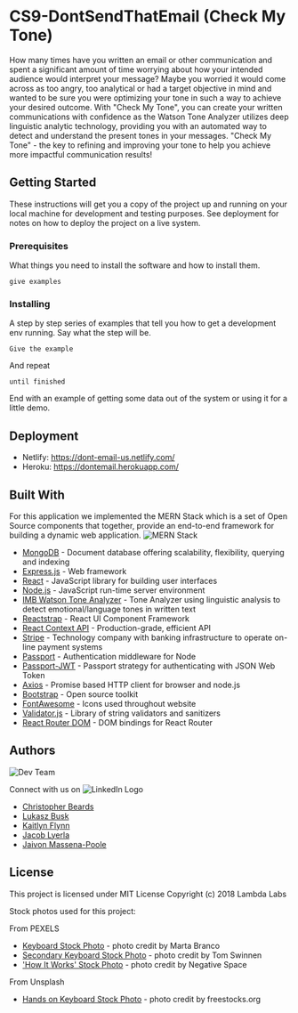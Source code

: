 # CS9-DontSendThatEmail (Check My Tone)
How many times have you written an email or other communication and spent a significant amount of time worrying about how your intended audience would interpret your message? Maybe you worried it would come across as too angry, too analytical or had a target objective in mind and wanted to be sure you were optimizing your tone in such a way to achieve your desired outcome. With "Check My Tone", you can create your written communications with confidence as the Watson Tone Analyzer utilizes deep linguistic analytic technology, providing you with an automated way to detect and understand the present tones in your messages. "Check My Tone" - the key to refining and improving your tone to help you achieve more impactful communication results!   

## Getting Started
These instructions will get you a copy of the project up and running on your local machine for development and testing purposes. See deployment for notes on how to deploy the project on a live system.

### Prerequisites
<!-- Will we need this being we are deploying? -->
What things you need to install the software and how to install them.
```
give examples
```

### Installing
A step by step series of examples that tell you how to get a development env running. Say what the step will be.
```
Give the example
```

And repeat
```
until finished
```

End with an example of getting some data out of the system or using it for a little demo.

<!-- ## Running the tests
Explain how to run the automated tests for this system.

### Break down into end to end tests
Explain what these tests test and why.
```
Give an example
``` -->

<!-- ### And coding style tests
Explain what these tests test and why.
```
Give an example
``` -->

## Deployment
<!-- Add additional notes about how to deploy this on a live system. -->
* Netlify: https://dont-email-us.netlify.com/
* Heroku: https://dontemail.herokuapp.com/


## Built With
For this application we implemented the MERN Stack which is a set of Open Source components that together, provide an end-to-end framework for building a dynamic web application. 
![MERN Stack](2018-08-29-13-10-36.png)
* [MongoDB](https://www.mongodb.com/what-is-mongodb) - Document database offering scalability, flexibility, querying and indexing
* [Express.js](https://expressjs.com/) - Web framework
* [React](https://reactjs.org/) - JavaScript library for building user interfaces
* [Node.js](https://nodejs.org/en/about/) - JavaScript run-time server environment
* [IMB Watson Tone Analyzer](https://console.bluemix.net/docs/services/tone-analyzer/index.html#about) - Tone Analyzer using linguistic analysis to detect emotional/language tones in written text
* [Reactstrap](https://reactstrap.github.io/) - React UI Component Framework
* [React Context API](https://reactjs.org/docs/context.html) - Production-grade, efficient API
* [Stripe](https://stripe.com/about) - Technology company with banking infrastructure to operate on-line payment systems
* [Passport](http://www.passportjs.org/) - Authentication middleware for Node
* [Passport-JWT](https://www.npmjs.com/package/passport-jwt) - Passport strategy for authenticating with JSON Web Token
* [Axios](https://github.com/axios/axios) - Promise based HTTP client for browser and node.js
* [Bootstrap](https://getbootstrap.com/) - Open source toolkit 
* [FontAwesome](https://fontawesome.com/v4.7.0/icons/) - Icons used throughout website
* [Validator.js](https://www.npmjs.com/package/validator) - Library of string validators and sanitizers
* [React Router DOM](https://www.npmjs.com/package/react-router-dom) - DOM bindings for React Router

<!-- ## Versioning -->
<!-- Not sure if we need or want? -->

## Authors
![Dev Team](2018-09-03-14-39-13.png)

Connect with us on
![LinkedIn Logo](2018-09-04-14-07-37.png)
* [Christopher Beards](https://www.linkedin.com/in/christopher-beards-1292b529/) 
* [Lukasz Busk](https://www.linkedin.com/in/%C5%82ukasz-bu%C5%9Bk-75313b16a/) 
* [Kaitlyn Flynn](https://www.linkedin.com/in/kaitlynflynn/)
* [Jacob Lyerla](https://www.linkedin.com/in/jacob-lyerla-38946334/)
* [Jaivon Massena-Poole](https://www.linkedin.com/in/jaivonmassena/)

## License
This project is licensed under MIT License
Copyright (c) 2018 Lambda Labs

Stock photos used for this project:

From PEXELS
* [Keyboard Stock Photo](https://www.pexels.com/photo/closeup-photo-of-black-and-blue-keyboard-1194713/) - photo credit by Marta Branco
* [Secondary Keyboard Stock Photo](https://www.pexels.com/photo/apple-magic-keyboard-1309766/) - photo credit by Tom Swinnen
* ['How It Works' Stock Photo](https://www.pexels.com/photo/sunset-storm-sun-rocks-34090/) - photo credit by Negative Space

From Unsplash
* [Hands on Keyboard Stock Photo](https://unsplash.com/photos/I_pOqP6kCOI) - photo credit by freestocks.org

<!-- ## Acknowledgments
* Hat tip to anyone whose code was used
* Inspiration
* Etc -->